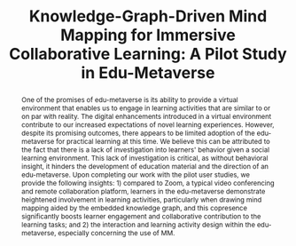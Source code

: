 ---
title: "Knowledge-Graph-Driven Mind Mapping for Immersive Collaborative Learning: A Pilot Study in Edu-Metaverse"
authors: [
  "Jia, Ye",
  "Wang, Xiangzhi Eric",
  "Sin, Zackary PT",
  "Li, Chen",
  "Ng, Peter HF",
  "Huang, Xiao",
  "Baciu, George",
  "Cao, Jiannong",
  "Li, Qing"
]
year: 2024
journal: "IEEE Transactions on Learning Technologies"

abstract: "One of the promises of edu-metaverse is its ability to provide a virtual environment that enables us to engage in learning activities that are similar to or on par with reality. The digital enhancements introduced in a virtual environment contribute to our increased expectations of novel learning experiences. However, despite its promising outcomes, there appears to be limited adoption of the edu-metaverse for practical learning at this time. We believe this can be attributed to the fact that there is a lack of investigation into learners' behavior given a social learning environment. This lack of investigation is critical, as without behavioral insight, it hinders the development of education material and the direction of an edu-metaverse. Upon completing our work with the pilot user studies, we provide the following insights: 1) compared to Zoom, a typical video conferencing and remote collaboration platform, learners in the edu-metaverse demonstrate heightened involvement in learning activities, particularly when drawing mind mapping aided by the embedded knowledge graph, and this copresence significantly boosts learner engagement and collaborative contribution to the learning tasks; and 2) the interaction and learning activity design within the edu-metaverse, especially concerning the use of MM."
featured: true
doi: "10.1109/TLT.2024.3406638"
keywords: [
  "edu-metaverse", 
  "immersive learning", 
  "knowledge graph", 
  "mind mapping", 
  "collaborative learning"
]
---
